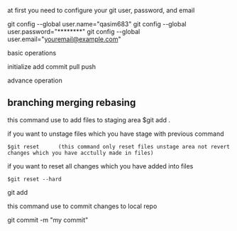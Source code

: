 
at first you need to configure your git user, password, and email

git config --global user.name="qasim683"
git config --global user.password="********"
git config --global user.email="youremail@example.com"


basic operations 

initialize
add
commit
pull
push

advance operation

branching 
merging
rebasing
--------------------------------------------
this command use to add files to staging area
    $git add .

if you want to unstage files which you have stage with previous command

    $git reset      (this command only reset files unstage area not revert changes which you have acctully made in files)
if you want to reset all changes which you have added into files

    $git reset --hard
    
git add <file-name>   

this command use to commit changes to local repo

git commit -m "my commit"

